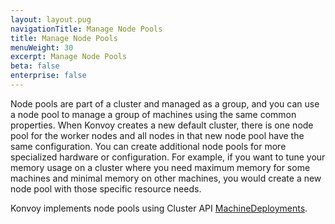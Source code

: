 ```yaml
---
layout: layout.pug
navigationTitle: Manage Node Pools
title: Manage Node Pools
menuWeight: 30
excerpt: Manage Node Pools
beta: false
enterprise: false
---
```


Node pools are part of a cluster and managed as a group, and you can use a node pool to manage a group of machines using the same common properties. When Konvoy creates a new default cluster, there is one node pool for the worker nodes and all nodes in that new node pool have the same configuration. You can create additional node pools for more specialized hardware or configuration. For example, if you want to tune your memory usage on a cluster where you need maximum memory for some machines and minimal memory on other machines, you would create a new node pool with those specific resource needs.

Konvoy implements node pools using Cluster API [MachineDeployments][machine_deployment].

[machine_deployment]: https://cluster-api.sigs.k8s.io/developer/architecture/controllers/machine-deployment.html
